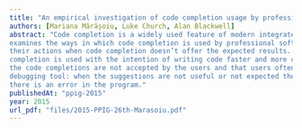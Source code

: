 ```yaml
---
title: "An empirical investigation of code completion usage by professional software developers"
authors: [Mariana Mărășoiu, Luke Church, Alan Blackwell]
abstract: "Code completion is a widely used feature of modern integrated development environments. This study
examines the ways in which code completion is used by professional software developers, as well as
their actions when code completion doesn’t offer the expected results. We observe that code
completion is used with the intention of writing code faster and more correctly, that a large fraction of
the code completions are not accepted by the users and that users often used code completion as a
debugging tool: when the suggestions are not useful or not expected they are seen as a indicator that
there is an error in the program."
publishedAt: "ppig-2015"
year: 2015
url_pdf: "files/2015-PPIG-26th-Marasoiu.pdf"
---
```

